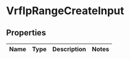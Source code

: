 
# VrfIpRangeCreateInput

## Properties
Name | Type | Description | Notes
------------ | ------------- | ------------- | -------------



